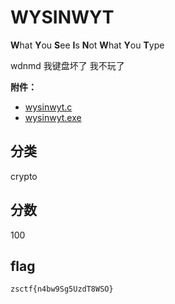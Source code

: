 # WYSINWYT

**W**hat **Y**ou **S**ee **I**s **N**ot **W**hat **Y**ou **T**ype

wdnmd 我键盘坏了 我不玩了

**附件：**

- [wysinwyt.c](./题目/wysinwyt.c)
- [wysinwyt.exe](./题目/wysinwyt.exe)

## 分类

crypto

## 分数

100

## flag

`zsctf{n4bw9Sg5UzdT8WSO}`
